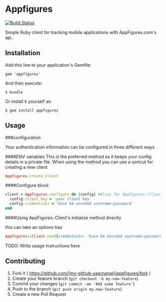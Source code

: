 # Appfigures

[![Build Status](https://travis-ci.org/styleseek/appfigures.svg?branch=gem-setup)](https://travis-ci.org/styleseek/appfigures)

Simple Ruby client for tracking mobile applications with AppFigures.com's api.

## Installation

Add this line to your application's Gemfile:

    gem 'appfigures'

And then execute:

    $ bundle

Or install it yourself as:

    $ gem install appfigures

## Usage
###configuration

Your authentication information can be configured in three different ways

####ENV variables
This is the preferred method as it keeps your config details in a private file. When using the method you can use a sortcut for creating a new client

```ruby
AppFigures.create_client
```

####Configure block

```ruby
client = AppFigures.configure do |config| #Alias for AppFigures::Client.new
  config.client_key = 'your client key'
  config.credentials = 'base 64 encoded username:password'
end
```

####Using AppFigures::Client's initialize method directly

this can take an options has

```ruby
AppFigures::Client.new({credentials: 'base 64 encoded username:password', client_key: 'your client key'})
```

TODO: Write usage instructions here

## Contributing

1. Fork it ( https://github.com/[my-github-username]/appfigures/fork )
2. Create your feature branch (`git checkout -b my-new-feature`)
3. Commit your changes (`git commit -am 'Add some feature'`)
4. Push to the branch (`git push origin my-new-feature`)
5. Create a new Pull Request
